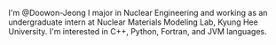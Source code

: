 I'm @Doowon-Jeong
I major in Nuclear Engineering and working as an undergraduate intern at Nuclear Materials Modeling Lab, Kyung Hee University. 
I'm interested in C++, Python, Fortran, and JVM languages. 

<!---
Doowon-Jeong/Doowon-Jeong is a ✨ special ✨ repository because its `README.md` (this file) appears on your GitHub profile.
You can click the Preview link to take a look at your changes.
--->
